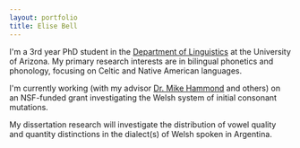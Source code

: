 ```yaml
---
layout: portfolio
title: Elise Bell
---
```

I'm a 3rd year PhD student in the [Department of Linguistics](http://www.linguistics.arizona.edu) at the University of Arizona. My primary research interests are in bilingual phonetics and phonology, focusing on Celtic and Native American languages.

I'm currently working (with my advisor [Dr. Mike Hammond](http://www.u.arizona.edu/~hammond/) and others) on an NSF-funded grant investigating the Welsh system of initial consonant mutations.

My dissertation research will investigate the distribution of vowel quality and quantity distinctions in the dialect(s) of Welsh spoken in Argentina.
